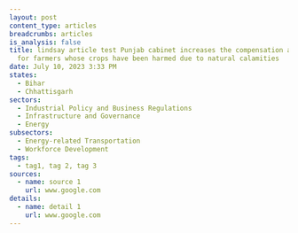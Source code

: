 ```yaml
---
layout: post
content_type: articles
breadcrumbs: articles
is_analysis: false
title: lindsay article test Punjab cabinet increases the compensation allowance
  for farmers whose crops have been harmed due to natural calamities
date: July 10, 2023 3:33 PM
states:
  - Bihar
  - Chhattisgarh
sectors:
  - Industrial Policy and Business Regulations
  - Infrastructure and Governance
  - Energy
subsectors:
  - Energy-related Transportation
  - Workforce Development
tags:
  - tag1, tag 2, tag 3
sources:
  - name: source 1
    url: www.google.com
details:
  - name: detail 1
    url: www.google.com
---
```

